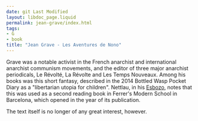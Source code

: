 ```yaml
---
date: git Last Modified
layout: libdoc_page.liquid
permalink: jean-grave/index.html
tags:
- G
- book
title: "Jean Grave - Les Aventures de Nono"
---
```


Grave was a notable activist in the French anarchist and international anarchist communism movements, and the editor of three major anarchist periodicals, Le Révolté, La Révolte and Les Temps Nouveaux. Among his books was this short fantasy, described in the 2014 Bottled Wasp Pocket Diary as a "libertarian utopia for children". Nettlau, in his [Esbozo](https://materialesfopep.files.wordpress.com/2015/05/max-nettlau-esbozo-de-historia-de-las-utopc3adas.pdf), notes that this was used as a second reading book in Ferrer's Modern School in Barcelona, which opened in the year of its publication.

The text itself is no longer of any great interest, however.